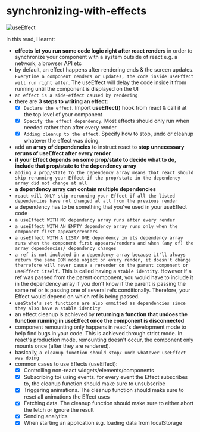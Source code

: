 # synchronizing-with-effects

![useEffect](https://user-images.githubusercontent.com/85868026/219851028-eb6a8ff7-ba19-4241-9173-4559cf83554e.jpg)

In this read, I learnt:

- **effects let you run some code logic right after react renders** in order to synchronize your component with a system outside of react e.g. a network, a browser API etc
- by default, an effect happens after rendering ends & the screen updates. `Everytime a component renders or updates, the code inside useEffect will run right after`. The useEffect will delay the code inside it from running until the component is displayed on the UI
- `an effect is a side-effect caused by rendering`
- there are **3 steps to writing an effect:**
  - [x] `Declare the effect`. Import **useEffect()** hook from react & call it at the top level of your component
  - [x] `Specify the effect dependency`. Most effects should only run when needed rather than after every render
  - [x] `Adding cleanup to the effect`. Specify how to stop, undo or cleanup whatever the effect was doing.
- add an **array of dependencies** to instruct react to **stop unnecessary reruns of useEffect after every render**
- **if your Effect depends on some prop/state to decide what to do, include that prop/state to the dependency array**
- `adding a prop/state to the dependency array means that react should skip rerunning your Effect if the prop/state in the dependency array did not change at all`
- **a dependency array can contain multiple dependencies**
- `react will ONLY skip rerunning your Effect if all the listed dependencies have not changed at all from the previous render`
- a dependency has to be something that you've used in your useEffect code
- `a useEffect WITH NO dependency array runs after every render`
- `a useEffect WITH AN EMPTY dependency array runs only when the component first appears/renders`
- `a useEffect WITH A LIST/ ONE dependency in its dependency array runs when the component first appears/renders and when (any of) the array dependencies/ dependency changes`
- `a ref is not included in a dependency array because it'll always return the same DOM node object on every render, it doesn't change therrefore will never cause a rerender on the parent component or useEffect itself.` This is called having a `stable identity`. However if a ref was passed from the parent component, you would have to include it in the dependency array if you don't know if the parent is passing the same ref or is passing one of several refs conditionally. Therefore, your Effect would depend on which ref is being passed.
- `useState's set functions are also ommitted as dependencies since they also have a stable identity`
- an effect cleanup is achieved by **returning a function that undoes the function running in useEffect once the component is disconnected**
- component remounting only happens in react's development mode to help find bugs in your code. This is achieved through strict mode. In react's production mode, remounting doesn't occur, the component only mounts once (after they are rendered).
- basically, `a cleanup function should stop/ undo whatever useEffect was doing`
- common cases to use Effects (useEffect):
  - [x] Controlling non-react widgets/elements/components
  - [x] Subscribing to/ using events. for every event the Effect subscribes to, the cleanup function should make sure to unsubscribe
  - [x] Triggering animations. The cleanup function should make sure to reset all animations the Effect uses
  - [x] Fetching data. The cleanup function should make sure to either abort the fetch or ignore the result
  - [x] Sending analytics
  - [x] When starting an application e.g. loading data from localStorage
